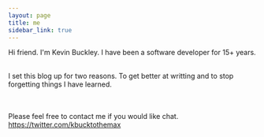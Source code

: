 ```yaml
---
layout: page
title: me
sidebar_link: true
---
```


<p class="message">
  Hi friend.  I'm Kevin Buckley.  I have been a software developer for 15+ years.
  <br><br>
  
  I set this blog up for two reasons.  To get better at writting and to stop forgetting things I have learned.  
  
  <br><br>Please feel free to contact me if you would like chat.   <a href="https://twitter.com/kbucktothemax"> https://twitter.com/kbucktothemax </a>
</p>
